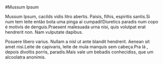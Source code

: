 #Mussum Ipsum

Mussum Ipsum, cacilds vidis litro abertis. Paisis, filhis, espiritis santis.Si num tem leite então bota uma pinga aí cumpadi!Diuretics paradis num copo é motivis de denguis.Praesent malesuada urna nisi, quis volutpat erat hendrerit non. Nam vulputate dapibus.

Posuere libero varius. Nullam a nisl ut ante blandit hendrerit. Aenean sit amet nisi.Leite de capivaris, leite de mula manquis sem cabeça.Pra lá , depois divoltis porris, paradis.Mais vale um bebadis conhecidiss, que um alcoolatra anonimis.


